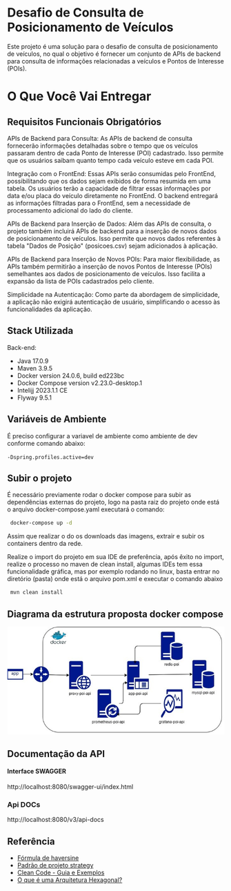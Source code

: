 
# Desafio de Consulta de Posicionamento de Veículos

Este projeto é uma solução para o desafio de consulta de posicionamento de veículos, no qual o objetivo é fornecer um conjunto de APIs de backend para consulta de informações relacionadas a veículos e Pontos de Interesse (POIs).

# O Que Você Vai Entregar

## Requisitos Funcionais Obrigatórios

APIs de Backend para Consulta: As APIs de backend de consulta fornecerão informações detalhadas sobre o tempo que os veículos passaram dentro de cada Ponto de Interesse (POI) cadastrado. Isso permite que os usuários saibam quanto tempo cada veículo esteve em cada POI.

Integração com o FrontEnd: Essas APIs serão consumidas pelo FrontEnd, possibilitando que os dados sejam exibidos de forma resumida em uma tabela. Os usuários terão a capacidade de filtrar essas informações por data e/ou placa do veículo diretamente no FrontEnd. O backend entregará as informações filtradas para o FrontEnd, sem a necessidade de processamento adicional do lado do cliente.

APIs de Backend para Inserção de Dados: Além das APIs de consulta, o projeto também incluirá APIs de backend para a inserção de novos dados de posicionamento de veículos. Isso permite que novos dados referentes à tabela "Dados de Posição" (posicoes.csv) sejam adicionados à aplicação.

APIs de Backend para Inserção de Novos POIs: Para maior flexibilidade, as APIs também permitirão a inserção de novos Pontos de Interesse (POIs) semelhantes aos dados de posicionamento de veículos. Isso facilita a expansão da lista de POIs cadastrados pelo cliente.

Simplicidade na Autenticação: Como parte da abordagem de simplicidade, a aplicação não exigirá autenticação de usuário, simplificando o acesso às funcionalidades da aplicação.




## Stack Utilizada

Back-end:
* Java 17.0.9
* Maven 3.9.5
* Docker version 24.0.6, build ed223bc
* Docker Compose version v2.23.0-desktop.1
* Intelijj 2023.1.1 CE
* Flyway 9.5.1
## Variáveis de Ambiente

É preciso configurar a variavel de ambiente como ambiente de dev conforme comando abaixo:

`-Dspring.profiles.active=dev`
## Subir o projeto

É necessário previamente rodar o docker compose para subir as dependências externas do projeto, logo na pasta raiz do projeto onde está o arquivo docker-compose.yaml executará o comando:
````bash 
 docker-compose up -d
```` 
Assim que realizar o do os downloads das imagens, extrair e subir os containers dentro da rede.

Realize o import do projeto em sua IDE de preferência, após êxito no import, realize o processo no maven de clean install, algumas IDEs tem essa funcionalidade gráfica, mas por exemplo rodando no linux, basta entrar no diretório (pasta) onde está o arquivo pom.xml e executar o comando abaixo

```bash 
 mvn clean install 
``` 

## Diagrama da estrutura proposta docker compose

![Arquitetura_Macro](external_resources/MacroArq3.jpg)
## Documentação da API

#### Interface SWAGGER

http://localhost:8080/swagger-ui/index.html

### Api DOCs

http://localhost:8080/v3/api-docs


## Referência

- [Fórmula de haversine](https://pt.wikipedia.org/wiki/F%C3%B3rmula_de_Haversine)
- [Padrão de projeto strategy](https://refactoring.guru/pt-br/design-patterns/strategy)
- [Clean Code - Guia e Exemplos](https://dev.to/andrebaltieri/clean-code-guia-e-exemplos-1nd0)
- [O que é uma Arquitetura Hexagonal?](https://engsoftmoderna.info/artigos/arquitetura-hexagonal.html)

